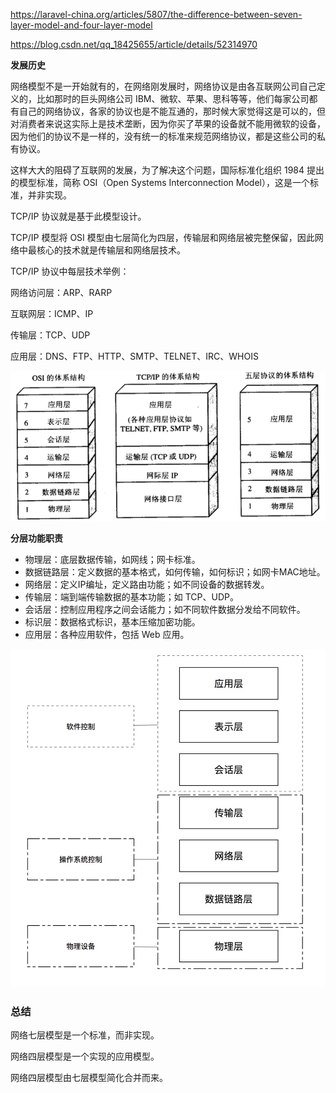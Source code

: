 https://laravel-china.org/articles/5807/the-difference-between-seven-layer-model-and-four-layer-model

https://blog.csdn.net/qq_18425655/article/details/52314970

**发展历史**

网络模型不是一开始就有的，在网络刚发展时，网络协议是由各互联网公司自己定义的，比如那时的巨头网络公司 IBM、微软、苹果、思科等等，他们每家公司都有自己的网络协议，各家的协议也是不能互通的，那时候大家觉得这是可以的，但对消费者来说这实际上是技术垄断，因为你买了苹果的设备就不能用微软的设备，因为他们的协议不是一样的，没有统一的标准来规范网络协议，都是这些公司的私有协议。

这样大大的阻碍了互联网的发展，为了解决这个问题，国际标准化组织 1984 提出的模型标准，简称 OSI（Open Systems Interconnection Model），这是一个标准，并非实现。

TCP/IP 协议就是基于此模型设计。

TCP/IP 模型将 OSI 模型由七层简化为四层，传输层和网络层被完整保留，因此网络中最核心的技术就是传输层和网络层技术。

TCP/IP 协议中每层技术举例：

网络访问层：ARP、RARP

互联网层：ICMP、IP

传输层：TCP、UDP

应用层：DNS、FTP、HTTP、SMTP、TELNET、IRC、WHOIS

![](./20160825152622511.png)



**分层功能职责**

- 物理层：底层数据传输，如网线；网卡标准。
- 数据链路层：定义数据的基本格式，如何传输，如何标识；如网卡MAC地址。
- 网络层：定义IP编址，定义路由功能；如不同设备的数据转发。
- 传输层：端到端传输数据的基本功能；如 TCP、UDP。
- 会话层：控制应用程序之间会话能力；如不同软件数据分发给不同软件。
- 标识层：数据格式标识，基本压缩加密功能。
- 应用层：各种应用软件，包括 Web 应用。

![](./NhHib7tDCQ.png)

### 总结

网络七层模型是一个标准，而非实现。

网络四层模型是一个实现的应用模型。

网络四层模型由七层模型简化合并而来。